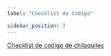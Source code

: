 ```yaml
---
label: "Checklist de Codigo"

sidebar_position: 3
---
```


[Checklist de codigo de chilaquiles](https://docs.google.com/spreadsheets/d/1Sv0A7SiWyxcyKZ4d3bjSmsBQeKRYxEd6ctL5yYINVa0/edit?usp=sharing)
